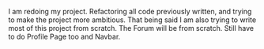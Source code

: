 I am redoing my project. Refactoring all code previously written, and trying to make the project more ambitious. 
That being said I am also trying to write most of this project from scratch. The Forum will be from scratch.
 Still have to do Profile Page too and Navbar.
 
